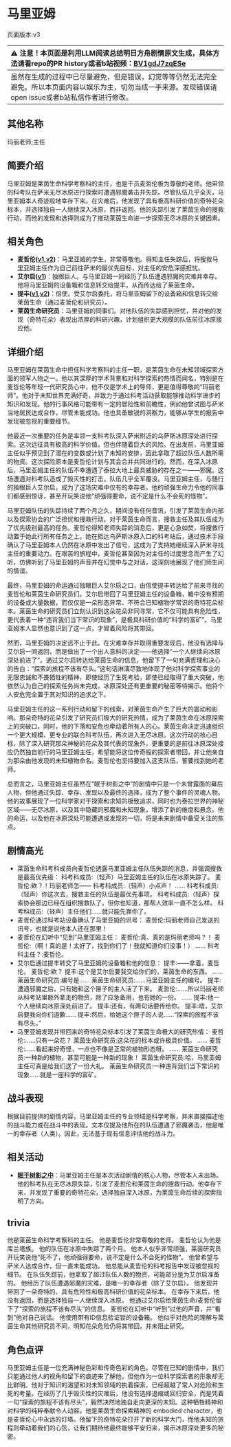 # 马里亚姆
页面版本:v3
 

| :warning: 注意！本页面是利用LLM阅读总结明日方舟剧情原文生成，具体方法请看repo的PR history或者b站视频：[BV1gdJ7zqESe](https://www.bilibili.com/video/BV1gdJ7zqESe/)         |
|:----------------------------|
| 虽然在生成的过程中已尽量避免，但是错误，幻觉等等仍然无法完全避免。所以本页面内容以娱乐为主，切勿当成一手来源。发现错误请open issue或者b站私信作者进行修改。|



## 其他名称
玛丽老师;主任
## 简要介绍
马里亚姆是莱茵生命科学考察科的主任，也是干员麦哲伦极为尊敬的老师。他带领的科考队在萨米无尽冰原进行探索时遭遇邪魔袭击并失踪。尽管队伍几乎全灭，马里亚姆本人奇迹般地幸存下来。在灾难后，他发现了具有极高科研价值的奇特花朵标本，并选择独自一人继续深入冰原，而非返回。他的失踪引发了莱茵生命的搜救行动，而他的发现和选择则成为了推动莱茵生命进一步探索无尽冰原的关键因素。
## 相关角色
-   **麦哲伦([v1](../chars/char_248_mgllan.md),[v2](char_248_mgllan.md))**：马里亚姆的学生，非常尊敬他。得知主任失踪后，将搜救马里亚姆主任作为自己前往萨米的最优先目标，对主任的安危深感担忧。
-   **艾尔启([v1](../chars/extended_char_ai_er_qi.md))**：独眼巨人。与马里亚姆一同经历了队伍遭遇邪魔的灾难并幸存。他将马里亚姆的设备箱和信息转交给提丰，从而传达给了莱茵生命。
-   **提丰([v1](../chars/char_2012_typhon.md),[v2](char_2012_typhon.md))**：信使。受艾尔启委托，将马里亚姆留下的设备箱和信息转交给莱茵生命（通过麦哲伦和研究员）。
-   **莱茵生命研究员**：马里亚姆的同事们。对他队伍的失踪感到担忧，并对他的发现（奇特花朵）表现出浓厚的科研兴趣，计划组织更大规模的队伍前往冰原接应他。
## 详细介绍
马里亚姆在莱茵生命中担任科学考察科的主任一职，是莱茵生命在未知领域探索方面的领军人物之一。他以其深厚的学术背景和对科学探索的热情而闻名，特别是在麦哲伦等年轻一代研究员心中，他不仅是学术上的导师，更是值得尊敬的“玛丽老师”。他对于未知世界充满好奇，并致力于通过科考活动获取能够推动科学进步的知识和发现。他的行事风格可能带有一定的冒险性和前瞻性，例如他曾试图与萨米当地居民达成合作，尽管未能成功。他也具备敏锐的洞察力，能够从学生的报告中发现被忽视的重要细节。

他最近一次重要的任务是率领一支科考队深入萨米附近的乌萨斯冰原深处进行探索。这次远征具有极高的科学价值，但也伴随着巨大的风险。在出发前，马里亚姆主任似乎预见到了潜在的变数或计划了未知的安排，因此拿取了超过队伍人数所需的物资。这次探险原本是麦哲伦计划与其会合并共同进行的。然而，在深入冰原后，马里亚姆主任的队伍不幸遭遇了泰拉大地上最具威胁的存在之一——邪魔。这场遭遇对科考队造成了毁灭性的打击，队伍几乎全军覆没。马里亚姆主任，与随行的独眼巨人艾尔启，成为了这场灾难中仅有的幸存者。他的顽强生命力令他的同事们都感到惊讶，甚至开玩笑说他“顽强得要命，说不定是什么不会死的怪物”。

马里亚姆队伍的失踪持续了两个月之久，期间没有任何音讯，引发了莱茵生命内部以及探索协会的广泛担忧和搜救行动。对于莱茵生命而言，搜救主任及其队伍成为了优先级别最高的任务。麦哲伦得知老师失踪的消息后，更是心急如焚，将搜救行动置于她此行所有任务之上。她在抵达乌萨斯冰原入口的科考站后，通过技术手段确认了马里亚姆本人仍然在冰原中发出了信号，这成为了支持她继续深入萨米寻找主任的重要动力。在艰苦的旅程中，麦哲伦甚至因为对主任的过度思念而产生了幻听，仿佛听到了马里亚姆的声音并在幻觉中与之对话，这深刻地展现了他们师生间的情谊。

最终，马里亚姆的命运通过独眼巨人艾尔启之口，由信使提丰转达给了前来寻找的麦哲伦和莱茵生命研究员们。艾尔启带回了马里亚姆主任的设备箱，箱中没有预期的设备或大量数据，而仅仅是一朵形态异常、不符合已知植物学常识的奇特花朵标本。莱茵生命的研究员们立刻认识到这朵花朵非同寻常，它不仅可能具有危险性，更代表着一种“违背我们当下常识的现象”，是极具科研价值的“科学的富矿”。马里亚姆本人显然也意识到了这一点，才冒着风险将其带回。

然而，马里亚姆的决定远不止于此。在灾难幸存并取得重要发现后，他没有选择与艾尔启一同返回，而是做出了一个出人意料的决定——他选择“一个人继续向冰原深处前进了”。通过艾尔启转达给莱茵生命的信息，他留下了一句充满哲理和决心的告白：“探索的旅程不该有尽头。”这句话淋漓尽致地体现了他对科学探索事业的无限忠诚和不畏牺牲的精神，即使经历了生死考验，即使已经取得了重大突破，他依然认为自己的探索任务尚未完成，冰原深处还有更重要的秘密等待揭示。他将个人安危完全置于其对知识的追求之下。

马里亚姆主任的这一系列行动和留下的线索，对莱茵生命产生了巨大的震动和影响。那朵奇特的花朵引发了研究员们极大的研究热情，成为了莱茵生命在冰原探索上的突破口。同时，他的下落和安危也牵动着所有人的心。莱茵生命决定迅速组织一个更大规模、更专业的联合科考队伍，再次进入无尽冰原。这次行动的核心目标，除了深入研究那朵神秘的花朵及其代表的现象外，更重要的是前往冰原深处接应仍然独自前行的马里亚姆主任，希望能将这位传奇般的探索者带回，并让他亲自为那朵由他发现的未知植物命名。麦哲伦也坚持要加入这支队伍，誓要找到她的老师。

总而言之，马里亚姆主任虽然在“眠于树影之中”的剧情中只是一个未曾露面的幕后人物，但他通过失踪、幸存、发现以及最终的选择，成为了整个事件的灵魂人物。他的故事展现了一位科学家对于探索和求知的极致追求，同时也为泰拉世界的神秘区域——无尽冰原，以及其中隐藏的邪魔和未知现象，增添了新的维度和悬念。他的命运，以及他在冰原深处可能遭遇或发现的一切，将是未来剧情中备受关注的焦点。
## 剧情高光
*   莱茵生命科考科成员向麦哲伦透露马里亚姆主任队伍失踪的消息，并强调搜救是最高优先级：
    科考科成员:（轻声）马里亚姆主任的队伍在冰原失踪了。
    麦哲伦:欸？！玛丽老师怎——
    科考科成员:（轻声）小点声！
    ......
    科考科成员:（轻声）你这次去，搜救主任的队伍是最优先事项。
    科考科成员:（轻声）探索协会那边已经在组织搜救队了，但你也知道，那帮人效率一直不怎么样。
    科考科成员:（轻声）主任他们......就只能先靠你了。
*   麦哲伦通过科考站设备确认了马里亚姆的讯号：
    麦哲伦:玛丽老师自己发送的讯号，也就是说他本人还在那里！
*   麦哲伦在幻听中“见到”马里亚姆主任：
    麦哲伦:真、真的是玛丽老师吗？！
    麦哲伦:（啊！真的是！太好了，找到你们了！我就知道你们没事！）
    ......
    科考科主任？:麦哲伦。
*   艾尔启通过提丰转交了马里亚姆的设备箱和他的信息：
    提丰:——拿着，麦哲伦。
    麦哲伦:欸？
    提丰:这个是艾尔启要我交给你们的，莱茵生命的东西。
    ......
    莱茵生命研究员:编号是......
    莱茵生命研究员:......马里亚姆主任的编号。
    提丰:遭遇邪魔之后，只有她和这个匣子的主人活了下来。
    麦哲伦:......所以玛丽老师从科考站里额外拿走的物资，除了应急备用，也有她的一份。
    ......
    提丰:他一个人继续向冰原深处前进了。
    提丰:还有，有两句话要传给你。
    提丰:唔，艾尔启要我向你们道歉......
    提丰:然后，给她这个匣子的人说......“探索的旅程不该有尽头。”
*   马里亚姆发现并带回来的奇特花朵标本引发了莱茵生命极大的研究热情：
    麦哲伦:......只有一朵花？
    莱茵生命研究员:这朵花的标本或许极具价值。
    ......
    麦哲伦:......看起来好奇怪，一点也不像是正常的植物形态呀。
    ......
    莱茵生命研究员:一种新的植物，甚至可能是一种新的现象！
    莱茵生命研究员:哈，马里亚姆主任可真是给我们送了一份大礼。
    莱茵生命研究员:一种违背我们当下常识的现象......就是一座科学的富矿。
## 战斗表现
根据目前提供的剧情内容，马里亚姆主任的专业领域是科学考察，并未直接描述他的战斗能力或在战斗中的表现。文本仅提及他所在的队伍遭遇了邪魔袭击，他是唯一的幸存者（人类）。因此，无法基于现有信息评估他的战斗力。
## 相关活动
-   **[眠于树影之中](../stories/act15mini.md)**：马里亚姆主任是本次活动剧情的核心人物，尽管本人未出场。他的科考队在无尽冰原失踪，引发了麦哲伦和莱茵生命的搜救行动。他幸存下来，并发现了重要的奇特花朵，选择独自深入冰原，为莱茵生命后续的探索指明了方向。
## trivia
他是莱茵生命科学考察科的主任。
他是麦哲伦非常尊敬的老师。
麦哲伦认为他是库兰塔族。
他的队伍在冰原中失踪了两个月。
他本人似乎非常顽强，莱茵研究员开玩笑说他“死不了，他顽强得要命，说不定是什么不会死的怪物”。
他曾希望与萨米人达成合作，但一直未能成功。
他总能从麦哲伦的科考报告中发现被忽视的细节。
在队伍失踪前，他拿取了超过队伍人数的物资，可能部分是为艾尔启准备的。
他经历了队伍遭遇邪魔的灾难，是唯一的幸存者（除了艾尔启）。
他发现并带回了一朵奇特的、具有危险性和极高科研价值的花朵标本。
在幸存下来后，他没有返回，而是选择独自一人继续深入冰原。
他通过艾尔启给莱茵生命/麦哲伦留下了“探索的旅程不该有尽头”的信息。
麦哲伦在幻听中“听到”过他的声音，并“看到”他对自己说话。
他使用带有ID信息验证锁的设备箱。
他似乎对危险的理解与莱茵生命其他研究员不同，明知花朵危险仍将其带回，并未阻止研究。
## 角色点评
马里亚姆主任是一位充满神秘色彩和传奇色彩的角色。尽管在已知的剧情中，我们只能通过他人的视角和留下的痕迹来了解他，但他作为一位科学探索者的形象却无比鲜明。他对于知识的渴望和对未知领域的执着探索，已经超越了常人对危险和生死的考量。在经历了几乎毁灭性的灾难后，他没有选择退缩或回归安全，而是凭着一句“探索的旅程不该有尽头”，毅然决然地独自走向更深的未知。这种牺牲精神和对科学的纯粹奉献令人动容。他是莱茵生命探索精神的 embodied character，也是麦哲伦心中永远的灯塔。他留下的奇特花朵打开了新的科学大门，而他未知的旅程则牵动着我们的心弦，让我们期待他最终能够平安归来，揭示冰原深处更多的秘密。